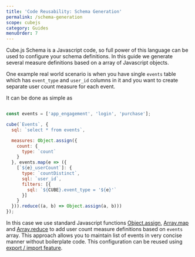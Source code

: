 ```yaml
---
title: 'Code Reusability: Schema Generation'
permalink: /schema-generation
scope: cubejs
category: Guides
menuOrder: 7
---
```


Cube.js Schema is a Javascript code, so full power of this language can be used to configure your schema definitions.
In this guide we generate several measure definitions based on a array of Javascript objects.

One example real world scenario is when you have single `events` table which has `event_type` and `user_id` columns in it and you want to create separate user count measure for each event.

It can be done as simple as

```javascript

const events = ['app_engagement', 'login', 'purchase'];

cube(`Events`, {
  sql: `select * from events`,

  measures: Object.assign({
    count: {
      type: `count`
    }
  }, events.map(e => ({
    [`${e}_userCount`]: {
      type: `countDistinct`,
      sql: `user_id`,
      filters: [{
        sql: `${CUBE}.event_type = '${e}'`
      }]
    }
  })).reduce((a, b) => Object.assign(a, b)))
});
```

In this case we use standard Javascript functions [Object.assign](https://developer.mozilla.org/en-US/docs/Web/JavaScript/Reference/Global_Objects/Object/assign), [Array.map](https://developer.mozilla.org/en-US/docs/Web/JavaScript/Reference/Global_Objects/Array/map) and [Array.reduce](https://developer.mozilla.org/en-US/docs/Web/JavaScript/Reference/Global_Objects/Array/reduce) to add user count measure definitions based on `events` array.
This approach allows you to maintain list of events in very concise manner without boilerplate code.
This configuration can be reused using [export / import feature](export-import).
